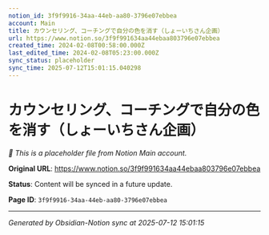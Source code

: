 ```yaml
---
notion_id: 3f9f9916-34aa-44eb-aa80-3796e07ebbea
account: Main
title: カウンセリング、コーチングで自分の色を消す（しょーいちさん企画）
url: https://www.notion.so/3f9f991634aa44ebaa803796e07ebbea
created_time: 2024-02-08T00:58:00.000Z
last_edited_time: 2024-02-08T05:23:00.000Z
sync_status: placeholder
sync_time: 2025-07-12T15:01:15.040298
---
```


# カウンセリング、コーチングで自分の色を消す（しょーいちさん企画）

*🔄 This is a placeholder file from Notion Main account.*

**Original URL**: https://www.notion.so/3f9f991634aa44ebaa803796e07ebbea

**Status**: Content will be synced in a future update.

**Page ID**: `3f9f9916-34aa-44eb-aa80-3796e07ebbea`

---

*Generated by Obsidian-Notion sync at 2025-07-12 15:01:15*
